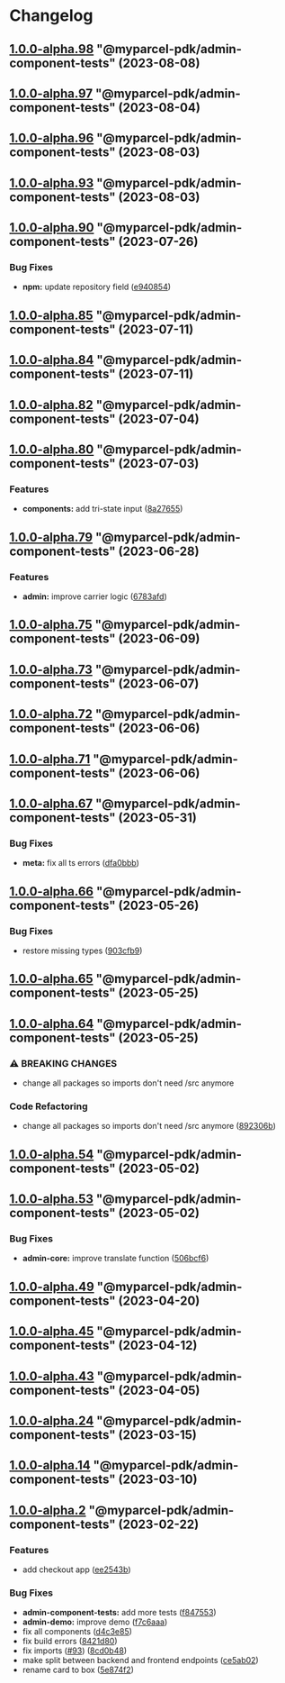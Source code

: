 # Changelog

<!-- MONODEPLOY:BELOW -->

## [1.0.0-alpha.98](https://github.com/myparcelnl/js-pdk/compare/@myparcel-pdk/admin-component-tests@1.0.0-alpha.97...@myparcel-pdk/admin-component-tests@1.0.0-alpha.98) "@myparcel-pdk/admin-component-tests" (2023-08-08)




## [1.0.0-alpha.97](https://github.com/myparcelnl/js-pdk/compare/@myparcel-pdk/admin-component-tests@1.0.0-alpha.96...@myparcel-pdk/admin-component-tests@1.0.0-alpha.97) "@myparcel-pdk/admin-component-tests" (2023-08-04)




## [1.0.0-alpha.96](https://github.com/myparcelnl/js-pdk/compare/@myparcel-pdk/admin-component-tests@1.0.0-alpha.95...@myparcel-pdk/admin-component-tests@1.0.0-alpha.96) "@myparcel-pdk/admin-component-tests" (2023-08-03)




## [1.0.0-alpha.93](https://github.com/myparcelnl/js-pdk/compare/@myparcel-pdk/admin-component-tests@1.0.0-alpha.92...@myparcel-pdk/admin-component-tests@1.0.0-alpha.93) "@myparcel-pdk/admin-component-tests" (2023-08-03)




## [1.0.0-alpha.90](https://github.com/myparcelnl/js-pdk/compare/@myparcel-pdk/admin-component-tests@1.0.0-alpha.89...@myparcel-pdk/admin-component-tests@1.0.0-alpha.90) "@myparcel-pdk/admin-component-tests" (2023-07-26)


### Bug Fixes

* **npm:** update repository field ([e940854](https://github.com/myparcelnl/js-pdk/commit/e940854ba1d99c0fcdada8b66f88a7c7e6060272))




## [1.0.0-alpha.85](https://github/myparcelnl/js-pdk/compare/@myparcel-pdk/admin-component-tests@1.0.0-alpha.84...@myparcel-pdk/admin-component-tests@1.0.0-alpha.85) "@myparcel-pdk/admin-component-tests" (2023-07-11)




## [1.0.0-alpha.84](https://github/myparcelnl/js-pdk/compare/@myparcel-pdk/admin-component-tests@1.0.0-alpha.83...@myparcel-pdk/admin-component-tests@1.0.0-alpha.84) "@myparcel-pdk/admin-component-tests" (2023-07-11)




## [1.0.0-alpha.82](https://github/myparcelnl/js-pdk/compare/@myparcel-pdk/admin-component-tests@1.0.0-alpha.81...@myparcel-pdk/admin-component-tests@1.0.0-alpha.82) "@myparcel-pdk/admin-component-tests" (2023-07-04)




## [1.0.0-alpha.80](https://github/myparcelnl/js-pdk/compare/@myparcel-pdk/admin-component-tests@1.0.0-alpha.79...@myparcel-pdk/admin-component-tests@1.0.0-alpha.80) "@myparcel-pdk/admin-component-tests" (2023-07-03)


### Features

* **components:** add tri-state input ([8a27655](https://github/myparcelnl/js-pdk/commit/8a27655003ff7ee0ee363f78235fbd74cc0c0096))




## [1.0.0-alpha.79](https://github/myparcelnl/js-pdk/compare/@myparcel-pdk/admin-component-tests@1.0.0-alpha.78...@myparcel-pdk/admin-component-tests@1.0.0-alpha.79) "@myparcel-pdk/admin-component-tests" (2023-06-28)


### Features

* **admin:** improve carrier logic ([6783afd](https://github/myparcelnl/js-pdk/commit/6783afd7cc8f0903b1e8eedd53f11f9b0a8214fa))




## [1.0.0-alpha.75](https://github/myparcelnl/js-pdk/compare/@myparcel-pdk/admin-component-tests@1.0.0-alpha.74...@myparcel-pdk/admin-component-tests@1.0.0-alpha.75) "@myparcel-pdk/admin-component-tests" (2023-06-09)




## [1.0.0-alpha.73](https://github/myparcelnl/js-pdk/compare/@myparcel-pdk/admin-component-tests@1.0.0-alpha.72...@myparcel-pdk/admin-component-tests@1.0.0-alpha.73) "@myparcel-pdk/admin-component-tests" (2023-06-07)




## [1.0.0-alpha.72](https://github/myparcelnl/js-pdk/compare/@myparcel-pdk/admin-component-tests@1.0.0-alpha.71...@myparcel-pdk/admin-component-tests@1.0.0-alpha.72) "@myparcel-pdk/admin-component-tests" (2023-06-06)




## [1.0.0-alpha.71](https://github/myparcelnl/js-pdk/compare/@myparcel-pdk/admin-component-tests@1.0.0-alpha.70...@myparcel-pdk/admin-component-tests@1.0.0-alpha.71) "@myparcel-pdk/admin-component-tests" (2023-06-06)




## [1.0.0-alpha.67](https://github/myparcelnl/js-pdk/compare/@myparcel-pdk/admin-component-tests@1.0.0-alpha.66...@myparcel-pdk/admin-component-tests@1.0.0-alpha.67) "@myparcel-pdk/admin-component-tests" (2023-05-31)


### Bug Fixes

* **meta:** fix all ts errors ([dfa0bbb](https://github/myparcelnl/js-pdk/commit/dfa0bbb308c4863ce0fb4c9a0d55f2b5fa8fdb6c))




## [1.0.0-alpha.66](https://github/myparcelnl/js-pdk/compare/@myparcel-pdk/admin-component-tests@1.0.0-alpha.65...@myparcel-pdk/admin-component-tests@1.0.0-alpha.66) "@myparcel-pdk/admin-component-tests" (2023-05-26)


### Bug Fixes

* restore missing types ([903cfb9](https://github/myparcelnl/js-pdk/commit/903cfb95f161bb5b49fbb91c4f96a7e44c524db8))




## [1.0.0-alpha.65](https://github/myparcelnl/js-pdk/compare/@myparcel-pdk/admin-component-tests@1.0.0-alpha.64...@myparcel-pdk/admin-component-tests@1.0.0-alpha.65) "@myparcel-pdk/admin-component-tests" (2023-05-25)




## [1.0.0-alpha.64](https://github/myparcelnl/js-pdk/compare/@myparcel-pdk/admin-component-tests@1.0.0-alpha.63...@myparcel-pdk/admin-component-tests@1.0.0-alpha.64) "@myparcel-pdk/admin-component-tests" (2023-05-25)


### ⚠ BREAKING CHANGES

* change all packages so imports don't need /src anymore

### Code Refactoring

* change all packages so imports don't need /src anymore ([892306b](https://github/myparcelnl/js-pdk/commit/892306bd3307fe8d5d011bbf6eb7654f7365347a))




## [1.0.0-alpha.54](https://github/myparcelnl/js-pdk/compare/@myparcel-pdk/admin-component-tests@1.0.0-alpha.53...@myparcel-pdk/admin-component-tests@1.0.0-alpha.54) "@myparcel-pdk/admin-component-tests" (2023-05-02)




## [1.0.0-alpha.53](https://github/myparcelnl/js-pdk/compare/@myparcel-pdk/admin-component-tests@1.0.0-alpha.52...@myparcel-pdk/admin-component-tests@1.0.0-alpha.53) "@myparcel-pdk/admin-component-tests" (2023-05-02)


### Bug Fixes

* **admin-core:** improve translate function ([506bcf6](https://github/myparcelnl/js-pdk/commit/506bcf60562027a69be8994ac9cf0081b9bcdd52))




## [1.0.0-alpha.49](https://github/myparcelnl/js-pdk/compare/@myparcel-pdk/admin-component-tests@1.0.0-alpha.48...@myparcel-pdk/admin-component-tests@1.0.0-alpha.49) "@myparcel-pdk/admin-component-tests" (2023-04-20)




## [1.0.0-alpha.45](https://github/myparcelnl/js-pdk/compare/@myparcel-pdk/admin-component-tests@1.0.0-alpha.44...@myparcel-pdk/admin-component-tests@1.0.0-alpha.45) "@myparcel-pdk/admin-component-tests" (2023-04-12)




## [1.0.0-alpha.43](https://github/myparcelnl/js-pdk/compare/@myparcel-pdk/admin-component-tests@1.0.0-alpha.42...@myparcel-pdk/admin-component-tests@1.0.0-alpha.43) "@myparcel-pdk/admin-component-tests" (2023-04-05)




## [1.0.0-alpha.24](https://github/myparcelnl/js-pdk/compare/@myparcel-pdk/admin-component-tests@1.0.0-alpha.23...@myparcel-pdk/admin-component-tests@1.0.0-alpha.24) "@myparcel-pdk/admin-component-tests" (2023-03-15)




## [1.0.0-alpha.14](https://github/myparcelnl/js-pdk/compare/@myparcel-pdk/admin-component-tests@1.0.0-alpha.13...@myparcel-pdk/admin-component-tests@1.0.0-alpha.14) "@myparcel-pdk/admin-component-tests" (2023-03-10)




## [1.0.0-alpha.2](https://github/myparcelnl/js-pdk/compare/@myparcel-pdk/admin-component-tests@1.0.0-alpha.1...@myparcel-pdk/admin-component-tests@1.0.0-alpha.2) "@myparcel-pdk/admin-component-tests" (2023-02-22)


### Features

* add checkout app ([ee2543b](https://github/myparcelnl/js-pdk/commit/ee2543bc90c643b14e668447a0d06ed173e5baae))


### Bug Fixes

* **admin-component-tests:** add more tests ([f847553](https://github/myparcelnl/js-pdk/commit/f847553988a623a1bc04bb9a56639e94e995043e))
* **admin-demo:** improve demo ([f7c6aaa](https://github/myparcelnl/js-pdk/commit/f7c6aaaa97497e85364f369349a097c268cffd9e))
* fix all components ([d4c3e85](https://github/myparcelnl/js-pdk/commit/d4c3e85aac089a3f1c66b4b923f3728916f50edb))
* fix build errors ([8421d80](https://github/myparcelnl/js-pdk/commit/8421d80a8fc7f4173761b2787041e1f0ba546f6b))
* fix imports ([#93](https://github/myparcelnl/js-pdk/issues/93)) ([8cd0b48](https://github/myparcelnl/js-pdk/commit/8cd0b48b89f865b5ee7c05086e41b86209f207f6))
* make split between backend and frontend endpoints ([ce5ab02](https://github/myparcelnl/js-pdk/commit/ce5ab0284ff41f1b920a8ad60af31b24c7faaa42))
* rename card to box ([5e874f2](https://github/myparcelnl/js-pdk/commit/5e874f2a6207690ada336770161b678a16a2beba))


